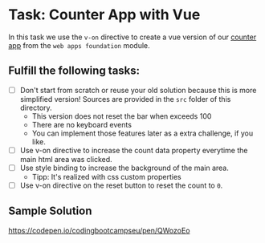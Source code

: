 # Task: Counter App with Vue

In this task we use the `v-on` directive to create a vue version of our [counter app](https://github.com/coding-bootcamps-eu/web-apps-foundation/blob/main/web-app-basics/04-counter.md) from the `web apps foundation` module.

## Fulfill the following tasks:

- [ ] Don't start from scratch or reuse your old solution because this is more simplified version! Sources are provided in the `src` folder of this directory.
  - This version does not reset the bar when exceeds 100
  - There are no keyboard events
  - You can implement those features later as a extra challenge, if you like.
- [ ] Use v-on directive to increase the count data property everytime the main html area was clicked.
- [ ] Use style binding to increase the background of the main area.
  - Tipp: It's realized with css custom properties
- [ ] Use v-on directive on the reset button to reset the count to `0`.

## Sample Solution

https://codepen.io/codingbootcampseu/pen/QWozoEo